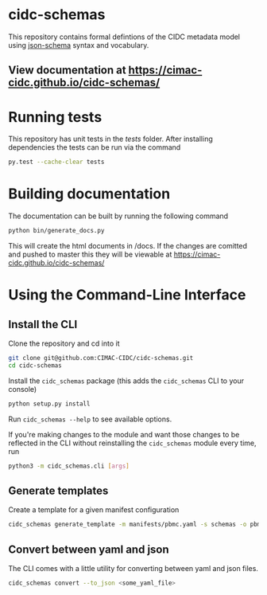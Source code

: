 # cidc-schemas

This repository contains formal defintions of the CIDC metadata model using [json-schema](https://json-schema.org/) syntax and vocabulary.

## View documentation at https://cimac-cidc.github.io/cidc-schemas/

# Running tests

This repository has unit tests in the _tests_ folder. After installing dependencies
the tests can be run via the command

```bash
py.test --cache-clear tests
```

# Building documentation

The documentation can be built by running the following command

```bash
python bin/generate_docs.py
```

This will create the html documents in /docs. If the changes are comitted and pushed
to master this they will be viewable at https://cimac-cidc.github.io/cidc-schemas/

# Using the Command-Line Interface

## Install the CLI

Clone the repository and cd into it

```bash
git clone git@github.com:CIMAC-CIDC/cidc-schemas.git
cd cidc-schemas
```

Install the `cidc_schemas` package (this adds the `cidc_schemas` CLI to your console)

```bash
python setup.py install
```

Run `cidc_schemas --help` to see available options.

If you're making changes to the module and want those changes to be reflected in the CLI without reinstalling the `cidc_schemas` module every time, run

```bash
python3 -m cidc_schemas.cli [args]
```

## Generate templates

Create a template for a given manifest configuration

```bash
cidc_schemas generate_template -m manifests/pbmc.yaml -s schemas -o pbmc.xlsx
```

## Convert between yaml and json

The CLI comes with a little utility for converting between yaml and json files.

```bash
cidc_schemas convert --to_json <some_yaml_file>
```
